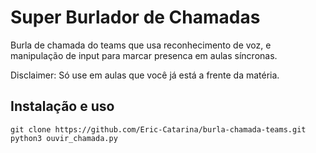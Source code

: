 # Super Burlador de Chamadas
Burla de chamada do teams que usa reconhecimento de voz, e manipulação de input para marcar presenca em aulas síncronas.

Disclaimer: Só use em aulas que você já está a frente da matéria.

## Instalação e uso
```git clone https://github.com/Eric-Catarina/burla-chamada-teams.git```
```python3 ouvir_chamada.py```
